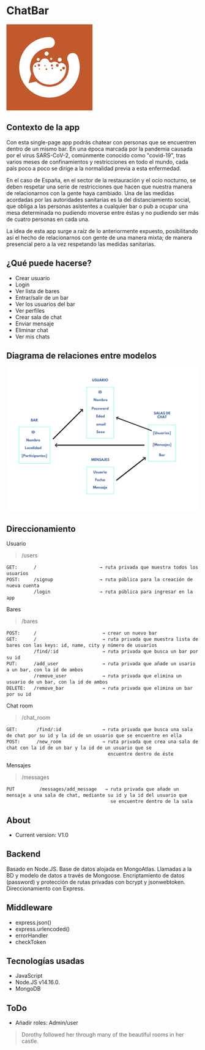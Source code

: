 # ChatBar

<img src="./images/chatbar.png" alt="...">
</div>

## Contexto de la app

Con esta single-page app podrás chatear con personas que se encuentren dentro de un mismo bar.
En una época marcada por la pandemia causada por el virus SARS-CoV-2, comúnmente conocido como "covid-19", tras varios meses de confinamientos y restricciones en todo el mundo, cada país poco a poco se dirige a la normalidad previa a esta enfermedad.

En el caso de España, en el sector de la restauración y el ocio nocturno, se deben respetar una serie de restricciones que hacen que nuestra manera de relacionarnos con la gente haya cambiado.
Una de las medidas acordadas por las autoridades sanitarias es la del distanciamiento social, que obliga a las personas asistentes a cualquier bar o pub a ocupar una mesa determinada no pudiendo moverse entre éstas y no pudiendo ser más de cuatro personas en cada una.

La idea de esta app surge a raíz de lo anteriormente expuesto, posibilitando así el hecho de relacionarnos con gente de una manera mixta; de manera presencial pero a la vez respetando las medidas sanitarias.

## ¿Qué puede hacerse?

- Crear usuario
- Login
- Ver lista de bares
- Entrar/salir de un bar
- Ver los usuarios del bar
- Ver perfiles
- Crear sala de chat
- Enviar mensaje
- Eliminar chat
- Ver mis chats



## Diagrama de relaciones entre modelos

<img src="./images/diagrama.png" alt="..." width="602">
</div>

## Direccionamiento

Usuario 
> /users

    GET:      /                       → ruta privada que muestra todos los usuarios
    POST:     /signup                 → ruta pública para la creación de nueva cuenta
              /login                  → ruta pública para ingresar en la app
                
Bares
> /bares

    POST:     /                        → crear un nuevo bar
    GET:      /                        → ruta privada que muestra lista de bares con las keys: id, name, city y número de usuarios
              /find/:id                → ruta privada que busca un bar por su id
    PUT:      /add_user                → ruta privada que añade un usario a un bar, con la id de ambos
              /remove_user             → ruta privada que elimina un usuario de un bar, con la id de ambos
    DELETE:   /remove_bar              → ruta privada que elimina un bar por su id

Chat room

> /chat_room

    GET:       /find/:id               → ruta privada que busca una sala de chat por su id y la id de un usuario que se encuentre en ella
    POST:      /new_room               → ruta privada que crea una sala de chat con la id de un bar y la id de un usuario que se 
                                         encuentre dentro de éste

Mensajes

> /messages

    PUT         /messages/add_message   → ruta privada que añade un mensaje a una sala de chat, mediante su id y la id del usuario que  
                                          se encuentre dentro de la sala


## About

- Current version: V1.0

## Backend

Basado en Node.JS.
Base de datos alojada en MongoAtlas. Llamadas a la BD y modelo de datos a través de Mongoose.
Encriptamiento de datos (password) y protección de rutas privadas con bcrypt y jsonwebtoken.
Direccionamiento con Express.

## Middleware

- express.json()
- express.urlencoded()
- errorHandler
- checkToken

## Tecnologías usadas

- JavaScript
- Node.JS v14.16.0.
- MongoDB

## ToDo

- Añadir roles: Admin/user

> Dorothy followed her through many of the beautiful rooms in her castle.